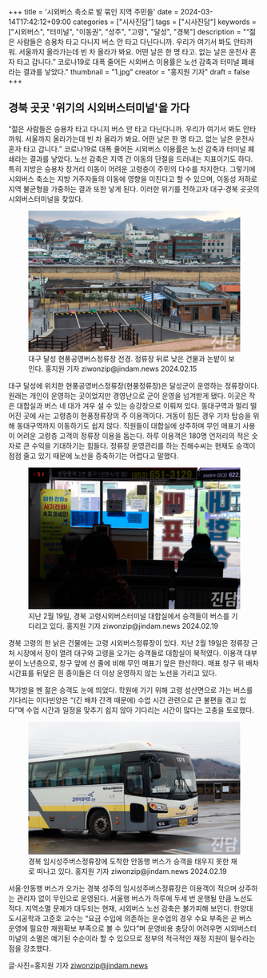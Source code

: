 +++
title = '시외버스 축소로 발 묶인 지역 주민들'
date = 2024-03-14T17:42:12+09:00
categories = ["시사진담"]
tags = ["시사진담"]
keywords = ["시외버스", "터미널", "이동권", "성주", "고령", "달성", "경북"]
description = "“젊은 사람들은 승용차 타고 다니지 버스 안 타고 다닌다니까. 우리가 여기서 봐도 안타까워. 서울까지 올라가는데 빈 차 올라가 봐요. 어떤 날은 한 명 타고. 없는 날은 운전사 혼자 타고 갑니다.” 코로나19로 대폭 줄어든 시외버스 이용률은 노선 감축과 터미널 폐쇄라는 결과를 낳았다."
thumbnail = "1.jpg"
creator = "홍지원 기자"
draft = false
+++

## 경북 곳곳 '위기의 시외버스터미널'을 가다

“젊은 사람들은 승용차 타고 다니지 버스 안 타고 다닌다니까. 우리가 여기서 봐도 안타까워. 서울까지 올라가는데 빈 차 올라가 봐요. 어떤 날은 한 명 타고. 없는 날은 운전사 혼자 타고 갑니다.” 코로나19로 대폭 줄어든 시외버스 이용률은 노선 감축과 터미널 폐쇄라는 결과를 낳았다. 노선 감축은 지역 간 이동의 단절을 드러내는 지표이기도 하다. 특히 지방은 승용차 장거리 이동이 어려운 고령층이 주민의 다수를 차지한다. 그렇기에 시외버스 축소는 지방 거주자들의 이동에 영향을 미친다고 할 수 있으며, 이동성 저하로 지역 불균형을 가중하는 결과 또한 낳게 된다. 이러한 위기를 전하고자 대구·경북 곳곳의 시외버스터미널을 찾았다.

<figure>
  <img src="1.jpg" alt="no image" />
  <figcaption>대구 달성 현풍공영버스정류장 전경. 정류장 뒤로 낮은 건물과 논밭이 보인다. 홍지원 기자 ziwonzip@jindam.news 2024.02.15</figcaption>
</figure>


대구 달성에 위치한 현풍공영버스정류장(현풍정류장)은 달성군이 운영하는 정류장이다. 원래는 개인이 운영하는 곳이었지만 경영난으로 군이 운영을 넘겨받게 됐다. 이곳은 작은 대합실과 버스 네 대가 겨우 설 수 있는 승강장으로 이뤄져 있다. 동대구역과 멀리 떨어진 곳에 사는 고령층이 현풍정류장의 주 이용객이다. 거동이 힘든 경우 기차 탑승을 위해 동대구역까지 이동하기도 쉽지 않다. 직원들이 대합실에 상주하며 무인 매표기 사용이 어려운 고령층 고객의 정류장 이용을 돕는다. 하루 이용객은 180명 언저리의 적은 숫자로 큰 수익을 기대하기는 힘들다. 정류장 운영관리를 하는 진해수씨는 현재도 승객이 점점 줄고 있기 때문에 노선을 증축하기는 어렵다고 말했다.

<figure>
  <img src="2.jpg" alt="no image" />
  <figcaption>지난 2월 19일, 경북 고령시외버스터미널 대합실에서 승객들이 버스를 기다리고 있다. 홍지원 기자 ziwonzip@jindam.news 2024.02.19</figcaption>
</figure>


경북 고령의 한 낡은 건물에는 고령 시외버스정류장이 있다. 지난 2월 19일은 정류장 근처 시장에서 장이 열려 대구와 고령을 오가는 승객들로 대합실이 북적였다. 이용객 대부분이 노년층으로, 창구 앞에 선 줄에 비해 무인 매표기 앞은 한산하다. 매표 창구 위 배차시간표를 뒤덮은 흰 종이들은 더 이상 운영하지 않는 노선을 가리고 있다.

책가방을 멘 젊은 승객도 눈에 띄었다. 학원에 가기 위해 고령 성산면으로 가는 버스를 기다리는 이다빈양은 “(긴 배차 간격 때문에) 수업 시간 관련으로 큰 불편을 겪고 있다”며 수업 시간과 일정을 맞추기 쉽지 않아 기다리는 시간이 많다는 고충을 토로했다.

<figure>
  <img src="3.jpg" alt="no image" />
  <figcaption>경북 임시성주버스정류장에 도착한 안동행 버스가 승객을 태우지 못한 채로 떠나고 있다. 홍지원 기자 ziwonzip@jindam.news 2024.02.19</figcaption>
</figure>


서울·안동행 버스가 오가는 경북 성주의 임시성주버스정류장은 이용객이 적으며 상주하는 관리자 없이 무인으로 운영된다. 서울행 버스가 하루에 두세 번 운행될 만큼 노선도 적다. 지역소멸 문제가 대두되는 현재, 시외버스 노선 감축은 불가피해 보인다. 한양대 도시공학과 고준호 교수는 “요금 수입에 의존하는 운수업의 경우 수요 부족은 곧 버스 운영에 필요한 재원확보 부족으로 볼 수 있다”며 운영비용 충당이 어려우면 시외버스터미널의 소멸은 예기된 수순이라 할 수 있으므로 정부의 적극적인 재정 지원이 필수라는 점을 강조했다.

글·사진=홍지원 기자 ziwonzip@jindam.news


